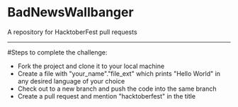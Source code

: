 # BadNewsWallbanger
A repository for HacktoberFest pull requests

---

#Steps to complete the challenge:

- Fork the project and clone it to your local machine
- Create a file with "your_name"."file_ext" which prints "Hello World" in any desired language of your choice
- Check out to a new branch and push the code into the same branch
- Create a pull request and mention "hacktoberfest" in the title 
